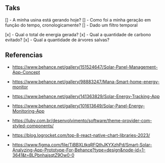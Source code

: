 ## Taks

[] - A minha usina está gerando hoje?
[] - Como foi a minha geração em função do tempo, cronologicamente?
[] - Dado um filtro temporal

[x] - Qual o total de energia gerada?
[x] - Qual a quantidade de carbono evitado?
[x] - Qual a quantidade de árvores salvas?

## Referencias

- https://www.behance.net/gallery/151524647/Solar-Panel-Management-App-Concept

- https://www.behance.net/gallery/98883247/Mana-Smart-home-energy-monitor

- https://www.behance.net/gallery/141363829/Solar-Energy-Tracking-App

- https://www.behance.net/gallery/101613649/Solar-Panel-Energy-Monitoring-App

- https://luby.com.br/desenvolvimento/software/theme-provider-com-styled-components/

- https://blog.logrocket.com/top-8-react-native-chart-libraries-2023/

- https://www.figma.com/file/TiBBXLtkqRFQthJKYXzhPd/Smart-Solar-Analyzing-App-Prototype-For-Behance?type=design&node-id=1-3641&t=BLPbnhajsqtZ9Ow0-0
